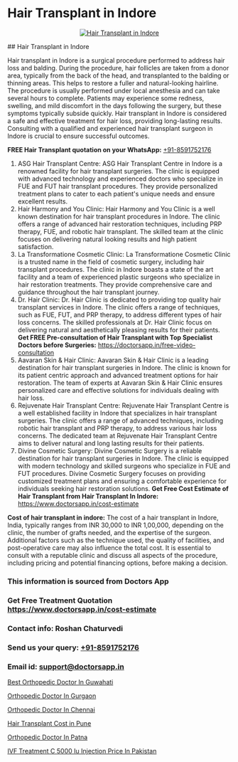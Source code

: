 # Hair Transplant in Indore

<p align="center">
  <a href="https://doctorsapp.co.in/uploads/treatment_image/Finding%20the%20best%20hair%20clinic.jpg">
    <img src="https://doctorsapp.co.in/treatment/hair-transplant" alt="Hair Transplant in Indore">
  </a>
</p>
## Hair Transplant in Indore

Hair transplant in Indore is a surgical procedure performed to address hair loss and balding. During the procedure, hair follicles are taken from a donor area, typically from the back of the head, and transplanted to the balding or thinning areas. This helps to restore a fuller and natural-looking hairline. The procedure is usually performed under local anesthesia and can take several hours to complete. Patients may experience some redness, swelling, and mild discomfort in the days following the surgery, but these symptoms typically subside quickly. Hair transplant in Indore is considered a safe and effective treatment for hair loss, providing long-lasting results. Consulting with a qualified and experienced hair transplant surgeon in Indore is crucial to ensure successful outcomes.

**FREE Hair Transplant quotation on your WhatsApp:**  [+91-8591752176](https://api.whatsapp.com/send?phone=8591752176)

1) ASG Hair Transplant Centre:
ASG Hair Transplant Centre in Indore is a renowned facility for hair transplant surgeries. The clinic is equipped with advanced technology and experienced doctors who specialize in FUE and FUT hair transplant procedures. They provide personalized treatment plans to cater to each patient's unique needs and ensure excellent results.
2) Hair Harmony and You Clinic:
Hair Harmony and You Clinic is a well known destination for hair transplant procedures in Indore. The clinic offers a range of advanced hair restoration techniques, including PRP therapy, FUE, and robotic hair transplant. The skilled team at the clinic focuses on delivering natural looking results and high patient satisfaction.
3) La Transformatione Cosmetic Clinic:
La Transformatione Cosmetic Clinic is a trusted name in the field of cosmetic surgery, including hair transplant procedures. The clinic in Indore boasts a state of the art facility and a team of experienced plastic surgeons who specialize in hair restoration treatments. They provide comprehensive care and guidance throughout the hair transplant journey.
4) Dr. Hair Clinic:
Dr. Hair Clinic is dedicated to providing top quality hair transplant services in Indore. The clinic offers a range of techniques, such as FUE, FUT, and PRP therapy, to address different types of hair loss concerns. The skilled professionals at Dr. Hair Clinic focus on delivering natural and aesthetically pleasing results for their patients.
**Get FREE Pre-consultation of Hair Transplant with Top Specialist Doctors before Surgeries:** https://doctorsapp.in/free-video-consultation
5) Aavaran Skin & Hair Clinic:
Aavaran Skin & Hair Clinic is a leading destination for hair transplant surgeries in Indore. The clinic is known for its patient centric approach and advanced treatment options for hair restoration. The team of experts at Aavaran Skin & Hair Clinic ensures personalized care and effective solutions for individuals dealing with hair loss.
6) Rejuvenate Hair Transplant Centre:
Rejuvenate Hair Transplant Centre is a well established facility in Indore that specializes in hair transplant surgeries. The clinic offers a range of advanced techniques, including robotic hair transplant and PRP therapy, to address various hair loss concerns. The dedicated team at Rejuvenate Hair Transplant Centre aims to deliver natural and long lasting results for their patients.
7) Divine Cosmetic Surgery:
Divine Cosmetic Surgery is a reliable destination for hair transplant surgeries in Indore. The clinic is equipped with modern technology and skilled surgeons who specialize in FUE and FUT procedures. Divine Cosmetic Surgery focuses on providing customized treatment plans and ensuring a comfortable experience for individuals seeking hair restoration solutions.
**Get Free Cost Estimate of Hair Transplant from Hair Transplant In Indore:** https://www.doctorsapp.in/cost-estimate

**Cost of hair transplant in indore:**
The cost of a hair transplant in Indore, India, typically ranges from INR 30,000 to INR 1,00,000, depending on the clinic, the number of grafts needed, and the expertise of the surgeon. Additional factors such as the technique used, the quality of facilities, and post-operative care may also influence the total cost. It is essential to consult with a reputable clinic and discuss all aspects of the procedure, including pricing and potential financing options, before making a decision.

### This information is sourced from Doctors App 
### Get Free Treatment Quotation https://www.doctorsapp.in/cost-estimate
### Contact info: Roshan Chaturvedi 
### Send us your query: [+91-8591752176](https://api.whatsapp.com/send?phone=8591752176) 
### Email id: support@doctorsapp.in

[Best Orthopedic Doctor In Guwahati](https://www.linkedin.com/pulse/best-orthopedic-doctor-guwahati-knee-replacement-treatment-w96se?trackingId=bpmLcR1Hf4M2l52g4JnXHg%3D%3D&lipi=urn%3Ali%3Apage%3Ad_flagship3_company_admin%3BII%2FSNcWiSiigR90SV5cfEQ%3D%3D)

[Orthopedic Doctor In Gurgaon](https://www.linkedin.com/pulse/orthopedic-doctor-gurgaon-doctorsapp-dhaka-f1x1e?trackingId=o48%2Fe7uKVNS4ILxItDOLVg%3D%3D&lipi=urn%3Ali%3Apage%3Ad_flagship3_company_admin%3Bo%2BosOGJBSO63YocmsfjAZA%3D%3D)

[Orthopedic Doctor In Chennai](https://medium.com/@manish632504/orthopedic-doctor-in-chennai-068b4531fa11)

[Hair Transplant Cost in Pune](https://medium.com/@anupkakkar5/hair-transplant-cost-in-pune-0f53ad02d9fb)

[Orthopedic Doctor In Patna](https://doctors-apps.github.io/doctorsapp/orthopedic-doctor-in-patna)

[IVF Treatment C 5000 Iu Injection Price In Pakistan](https://doctors-apps.github.io/doctorsapp/ivf-treatment-c-5000-iu-injection-price-in-pakistan)

